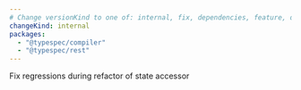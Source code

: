 ```yaml
---
# Change versionKind to one of: internal, fix, dependencies, feature, deprecation, breaking
changeKind: internal
packages:
  - "@typespec/compiler"
  - "@typespec/rest"
---
```


Fix regressions during refactor of state accessor
